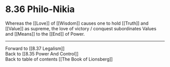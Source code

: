 # 8.36 Philo-Nikia

Whereas the [[Love]] of [[Wisdom]] causes one to hold [[Truth]] and [[Value]] as supreme, the love of victory / conquest subordinates Values and [[Means]] to the [[End]] of Power. 

___

Forward to [[8.37 Legalism]]   
Back to [[8.35 Power And Control]]         
Back to table of contents [[The Book of Lionsberg]]  
